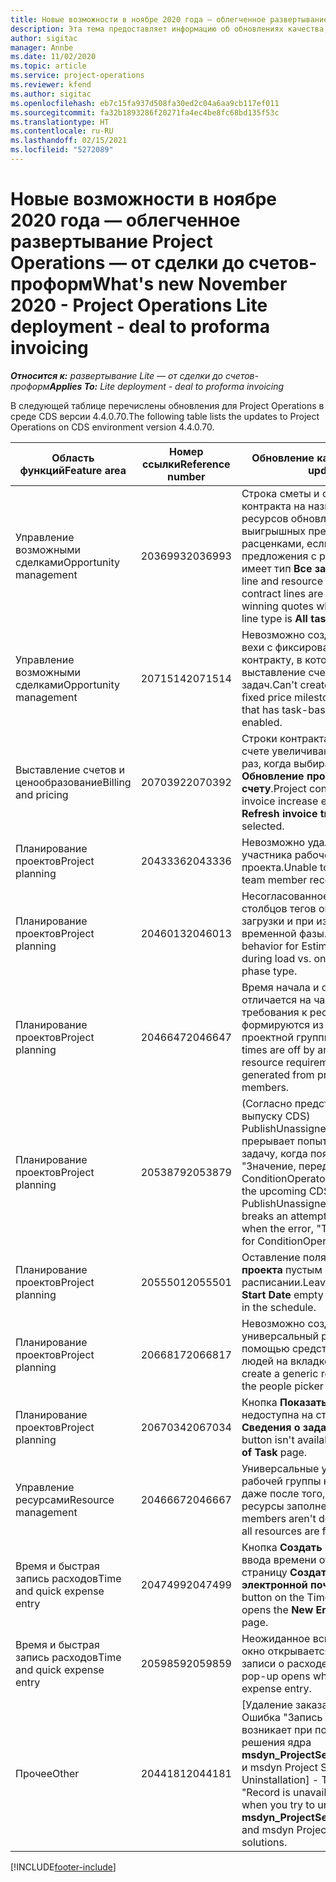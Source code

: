 ```yaml
---
title: Новые возможности в ноябре 2020 года — облегченное развертывание Project Operations — от сделки до счетов-проформ
description: Эта тема предоставляет информацию об обновлениях качества, доступных в облегченном развертывании Project Operations выпуска за ноябрь 2020 г., — от сделки до выставления счетов-проформ.
author: sigitac
manager: Annbe
ms.date: 11/02/2020
ms.topic: article
ms.service: project-operations
ms.reviewer: kfend
ms.author: sigitac
ms.openlocfilehash: eb7c15fa937d508fa30ed2c04a6aa9cb117ef011
ms.sourcegitcommit: fa32b1893286f20271fa4ec4be8fc68bd135f53c
ms.translationtype: HT
ms.contentlocale: ru-RU
ms.lasthandoff: 02/15/2021
ms.locfileid: "5272089"
---
```

# <a name="whats-new-november-2020---project-operations-lite-deployment---deal-to-proforma-invoicing"></a><span data-ttu-id="33c1e-103">Новые возможности в ноябре 2020 года — облегченное развертывание Project Operations — от сделки до счетов-проформ</span><span class="sxs-lookup"><span data-stu-id="33c1e-103">What's new November 2020 - Project Operations Lite deployment - deal to proforma invoicing</span></span>

<span data-ttu-id="33c1e-104">_**Относится к:** развертывание Lite — от сделки до счетов-проформ_</span><span class="sxs-lookup"><span data-stu-id="33c1e-104">_**Applies To:** Lite deployment - deal to proforma invoicing_</span></span>

<span data-ttu-id="33c1e-105">В следующей таблице перечислены обновления для Project Operations в среде CDS версии 4.4.0.70.</span><span class="sxs-lookup"><span data-stu-id="33c1e-105">The following table lists the updates to Project Operations on CDS environment version 4.4.0.70.</span></span>

| <span data-ttu-id="33c1e-106">Область функций</span><span class="sxs-lookup"><span data-stu-id="33c1e-106">Feature area</span></span>                 | <span data-ttu-id="33c1e-107">Номер ссылки</span><span class="sxs-lookup"><span data-stu-id="33c1e-107">Reference number</span></span> | <span data-ttu-id="33c1e-108">Обновление качества</span><span class="sxs-lookup"><span data-stu-id="33c1e-108">Quality update</span></span>                                                                                                                                                                    |
|------------------------------|------------------|-----------------------------------------------------------------------------------------------------------------------------------------------------------------------------------|
| <span data-ttu-id="33c1e-109">  Управление возможными сделками</span><span class="sxs-lookup"><span data-stu-id="33c1e-109">Opportunity management</span></span>       | <span data-ttu-id="33c1e-110">2036993</span><span class="sxs-lookup"><span data-stu-id="33c1e-110">2036993</span></span>          | <span data-ttu-id="33c1e-111">Строка сметы и строки контракта на назначение ресурсов обновляются в выигрышных предложениях с расценками, если строка предложения с расценками имеет тип **Все задачи**.</span><span class="sxs-lookup"><span data-stu-id="33c1e-111">Estimate line and resource   assignment contract lines are updated on winning quotes when the quote line   type is **All tasks**.</span></span>                                                 |
| <span data-ttu-id="33c1e-112">  Управление возможными сделками</span><span class="sxs-lookup"><span data-stu-id="33c1e-112">Opportunity management</span></span>       | <span data-ttu-id="33c1e-113">2071514</span><span class="sxs-lookup"><span data-stu-id="33c1e-113">2071514</span></span>          | <span data-ttu-id="33c1e-114">Невозможно создать счет для вехи с фиксированной ценой по контракту, в котором включено выставление счетов на основе задач.</span><span class="sxs-lookup"><span data-stu-id="33c1e-114">Can't create an invoice for a   fixed price milestone on a contract that has task-based billing enabled.</span></span>                                                                          |
| <span data-ttu-id="33c1e-115">Выставление счетов и ценообразование</span><span class="sxs-lookup"><span data-stu-id="33c1e-115">Billing and pricing</span></span>          | <span data-ttu-id="33c1e-116">2070392</span><span class="sxs-lookup"><span data-stu-id="33c1e-116">2070392</span></span>          | <span data-ttu-id="33c1e-117">Строки контракта по проекту в счете увеличиваются каждый раз, когда выбирается **Обновление проводок по счету**.</span><span class="sxs-lookup"><span data-stu-id="33c1e-117">Project contract lines on the   invoice increase every time **Refresh invoice transactions** is   selected.</span></span>                                                                       |
| <span data-ttu-id="33c1e-118">Планирование проектов</span><span class="sxs-lookup"><span data-stu-id="33c1e-118">Project planning</span></span>             | <span data-ttu-id="33c1e-119">2043336</span><span class="sxs-lookup"><span data-stu-id="33c1e-119">2043336</span></span>          | <span data-ttu-id="33c1e-120">Невозможно удалить запись участника рабочей группы проекта.</span><span class="sxs-lookup"><span data-stu-id="33c1e-120">Unable to delete a project team member record.</span></span>                                                                                                                                    |
| <span data-ttu-id="33c1e-121">Планирование проектов</span><span class="sxs-lookup"><span data-stu-id="33c1e-121">Project planning</span></span>             | <span data-ttu-id="33c1e-122">2046013</span><span class="sxs-lookup"><span data-stu-id="33c1e-122">2046013</span></span>          | <span data-ttu-id="33c1e-123">Несогласованное поведение для столбцов тегов оценок во время загрузки и при изменении типа временной фазы.</span><span class="sxs-lookup"><span data-stu-id="33c1e-123">Inconsistent behavior for   Estimates tag columns during load vs. on change of time-phase type.</span></span>                                                                                   |
| <span data-ttu-id="33c1e-124">Планирование проектов</span><span class="sxs-lookup"><span data-stu-id="33c1e-124">Project planning</span></span>             | <span data-ttu-id="33c1e-125">2046647</span><span class="sxs-lookup"><span data-stu-id="33c1e-125">2046647</span></span>          | <span data-ttu-id="33c1e-126">Время начала и окончания отличается на час, когда требования к ресурсам формируются из участников проектной группы.</span><span class="sxs-lookup"><span data-stu-id="33c1e-126">Start and end times are off by   an hour when resource requirements are generated from project team members.</span></span>                                                                      |
| <span data-ttu-id="33c1e-127">Планирование проектов</span><span class="sxs-lookup"><span data-stu-id="33c1e-127">Project planning</span></span>             | <span data-ttu-id="33c1e-128">2053879</span><span class="sxs-lookup"><span data-stu-id="33c1e-128">2053879</span></span>          | <span data-ttu-id="33c1e-129">(Согласно предстоящему выпуску CDS) PublishUnassignedAssignments прерывает попытку сохранить задачу, когда появляется ошибка "Значение, переданное для ConditionOperator.In, пусто".</span><span class="sxs-lookup"><span data-stu-id="33c1e-129">(Per the upcoming CDS   rollout)   PublishUnassignedAssignments   breaks an attempt to save a task when  the error, "The   value passed for ConditionOperator.In is   empty."</span></span> |
| <span data-ttu-id="33c1e-130">Планирование проектов</span><span class="sxs-lookup"><span data-stu-id="33c1e-130">Project planning</span></span>             | <span data-ttu-id="33c1e-131">2055501</span><span class="sxs-lookup"><span data-stu-id="33c1e-131">2055501</span></span>          | <span data-ttu-id="33c1e-132">Оставление поля **Дата начала проекта** пустым вызывает сбой в расписании.</span><span class="sxs-lookup"><span data-stu-id="33c1e-132">Leaving the **Project Start   Date** empty causes a failure in the schedule.</span></span>                                                                                                      |
| <span data-ttu-id="33c1e-133">Планирование проектов</span><span class="sxs-lookup"><span data-stu-id="33c1e-133">Project planning</span></span>             | <span data-ttu-id="33c1e-134">2066817</span><span class="sxs-lookup"><span data-stu-id="33c1e-134">2066817</span></span>          | <span data-ttu-id="33c1e-135">Невозможно создать универсальный ресурс с помощью средства выбора людей на вкладке **Задачи**.</span><span class="sxs-lookup"><span data-stu-id="33c1e-135">Can't create a generic   resource   using the people picker on   the **Tasks** tab.</span></span>                                                                                               |
| <span data-ttu-id="33c1e-136">Планирование проектов</span><span class="sxs-lookup"><span data-stu-id="33c1e-136">Project planning</span></span>             | <span data-ttu-id="33c1e-137">2067034</span><span class="sxs-lookup"><span data-stu-id="33c1e-137">2067034</span></span>          | <span data-ttu-id="33c1e-138">Кнопка **Показать сведения** недоступна на странице **Сведения о задаче**.</span><span class="sxs-lookup"><span data-stu-id="33c1e-138">**View Details** button isn't available on the **Details of Task** page.</span></span>                                                                                                         |
| <span data-ttu-id="33c1e-139">Управление ресурсами</span><span class="sxs-lookup"><span data-stu-id="33c1e-139">Resource management</span></span>          | <span data-ttu-id="33c1e-140">2046667</span><span class="sxs-lookup"><span data-stu-id="33c1e-140">2046667</span></span>          | <span data-ttu-id="33c1e-141">Универсальные участники рабочей группы не удаляются даже после того, как все ресурсы заполнены.</span><span class="sxs-lookup"><span data-stu-id="33c1e-141">Generic team members aren't   deleted even after all resources are fulfilled.</span></span>                                                                                                     |
| <span data-ttu-id="33c1e-142">Время и быстрая запись расходов</span><span class="sxs-lookup"><span data-stu-id="33c1e-142">Time and quick expense entry</span></span> | <span data-ttu-id="33c1e-143">2047499</span><span class="sxs-lookup"><span data-stu-id="33c1e-143">2047499</span></span>          | <span data-ttu-id="33c1e-144">Кнопка **Создать** на странице ввода времени открывает страницу **Создать подпись электронной почты**.</span><span class="sxs-lookup"><span data-stu-id="33c1e-144">The **New** button on the Time   Entry page opens the **New Email Signature** page.</span></span>                                                                                               |
| <span data-ttu-id="33c1e-145">Время и быстрая запись расходов</span><span class="sxs-lookup"><span data-stu-id="33c1e-145">Time and quick expense entry</span></span> | <span data-ttu-id="33c1e-146">2059859</span><span class="sxs-lookup"><span data-stu-id="33c1e-146">2059859</span></span>          | <span data-ttu-id="33c1e-147">Неожиданное всплывающее окно открывается при создании записи о расходе.</span><span class="sxs-lookup"><span data-stu-id="33c1e-147">Unexpected   pop-up opens when creating an expense entry.</span></span>                                                                                                                         |
| <span data-ttu-id="33c1e-148">Прочее</span><span class="sxs-lookup"><span data-stu-id="33c1e-148">Other</span></span>                        | <span data-ttu-id="33c1e-149">2044181</span><span class="sxs-lookup"><span data-stu-id="33c1e-149">2044181</span></span>          | <span data-ttu-id="33c1e-150">[Удаление заказа на покупку] — Ошибка "Запись недоступна" возникает при попытке удалить решения ядра **msdyn_ProjectServiceCore_Patch** и msdyn Project Service.</span><span class="sxs-lookup"><span data-stu-id="33c1e-150">[PO Uninstallation] - The error,   "Record is unavailable" occurs when you try to uninstall   **msdyn_ProjectServiceCore_Patch** and msdyn Project service core solutions.</span></span>        |


[!INCLUDE[footer-include](../../includes/footer-banner.md)]